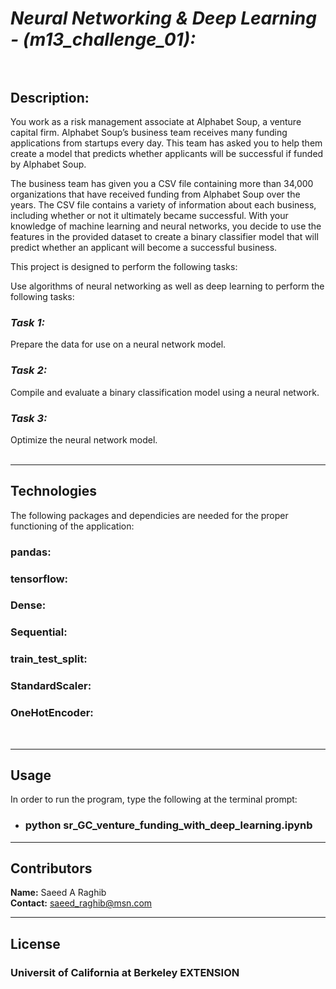 # *Neural Networking & Deep Learning - (m13_challenge_01):*<br><br>

## **Description:**<br>
You work as a risk management associate at Alphabet Soup, a venture capital firm. Alphabet Soup’s business team receives many funding applications from startups every day. This team has asked you to help them create a model that predicts whether applicants will be successful if funded by Alphabet Soup.

The business team has given you a CSV file containing more than 34,000 organizations that have received funding from Alphabet Soup over the years. The CSV file contains a variety of information about each business, including whether or not it ultimately became successful. With your knowledge of machine learning and neural networks, you decide to use the features in the provided dataset to create a binary classifier model that will predict whether an applicant will become a successful business.

This project is designed to perform the following tasks:
<br>

Use algorithms of neural networking as well as deep learning to perform the following tasks:

### ***Task 1:***<br>
Prepare the data for use on a neural network model.
<br>
### ***Task 2:***<br>
Compile and evaluate a binary classification model using a neural network.
<br>
### ***Task 3:***<br>
Optimize the neural network model.
<br>
<br>

---

## Technologies

The following packages and dependicies are needed for the proper functioning of the application:

### **pandas**:<br>
### **tensorflow**:<br>
### **Dense**:<br>
### **Sequential**:<br>
### **train_test_split**:<br>
### **StandardScaler**:<br>
### **OneHotEncoder**:<br>
<br>

---

## Usage

In order to run the program, type the following at the terminal prompt:
* ### python sr_GC_venture_funding_with_deep_learning.ipynb

---

## Contributors

**Name:** Saeed A Raghib<br>
**Contact:** saeed_raghib@msn.com

---

## License

### Universit of California at Berkeley EXTENSION
